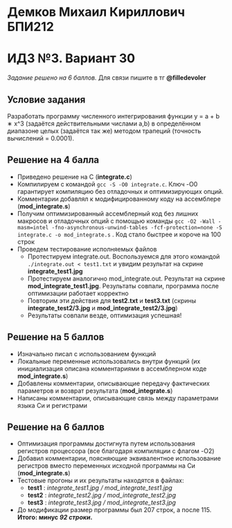 # **Демков Михаил Кириллович БПИ212**
# **ИДЗ №3. Вариант 30**
_Задание решено на 6 баллов._ Для связи пишите в тг **@filledevoler**
## **Условие задания**
Разработать программу численного интегрирования функции y =
a + b ∗ x^3
(задаётся действительными числами а,b) в определённом
диапазоне целых (задаётся так же) методом трапеций (точность
вычислений = 0.0001).
## **Решение на 4 балла**
* Приведено решение на С (**integrate.c**)
* Компилируем с командой `gcc -S -O0 integrate.c`. Ключ -O0 гарантирует компиляцию без отладочных и оптимизирующих опций. 
* Комментарии добавлял к модифицированному коду на ассемблере (**mod_integrate.s**)
* Получим оптимизированный ассемблерный код без лишних макросов и отладочных опций с помощью команды `gcc -O2 -Wall -masm=intel -fno-asynchronous-unwind-tables -fcf-protection=none -S integrate.c -o mod_integrate.s` . Код стало быстрее и короче на 100 строк
* Проведем тестирование исполняемых файлов
    * Протестируем integrate.out. Воспользуемся для этого командой `./integrate.out < test1.txt` и увидим результат на скрине **integrate_test1.jpg**
    * Протестируем аналогично mod_integrate.out. Результат на скрине **mod_integrate_test1.jpg**. Результаты совпали, программа после оптимизации работает корректно
    * Повторим эти действия для **test2.txt** и **test3.txt** (скрины **integrate_test2/3.jpg** и **mod_integrate_test2/3.jpg**)
    * Результаты совпали везде, оптимизация успешная! 
## **Решение на 5 баллов**
* Изначально писал с использованием функций
* Локальные переменные использовались внутри функций (их инициализация описана комментариями в ассемблерном коде **mod_integrate.s**)
* Добавлены комментарии, описывающие передачу фактических параметров и возврат результата (**mod_integrate.s**)
* Написаны комментарии, описывающие связь между параметрами языка Си и регистрами
## **Решение на 6 баллов**
* Оптимизация программы достигнута путем использования регистров процессора (все благодаря компиляции с флагом -O2)
* Добавил комментарии, поясняющие эквивалентное использование регистров вместо переменных исходной программы на Си (**mod_integrate.s**)
* Тестовые прогоны и их результаты находятся в файлах:
    * **test1** : _integrate_test1.jpg / mod_integrate_test1.jpg_
    * **test2** : _integrate_test2.jpg / mod_integrate_test2.jpg_
    * **test3** : _integrate_test3.jpg / mod_integrate_test3.jpg_
* До модификации размер программы был 207 строк, а после 115. **Итого: минус _92 строки_.**
